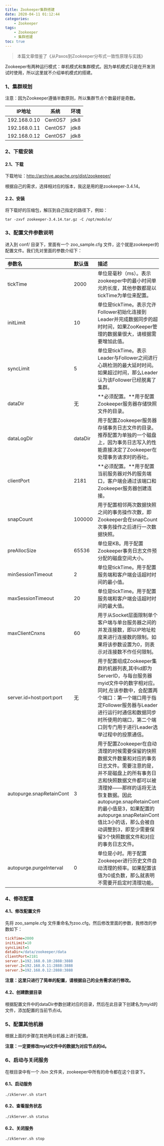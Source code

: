 ```yaml
---
title: Zookeeper集群搭建
date: 2020-04-11 01:12:44
categories:
	- Zookeeper
tags: 
	- Zookeeper
	- 集群搭建
toc: true
---
```




> 本篇文章借鉴了《从Paxos到Zookeeper分布式一致性原理与实践》

Zookeeper有两种运行模式：单机模式和集群模式。因为单机模式只是在开发测试时使用，所以这里就不介绍单机模式的搭建。



### 1、集群规划

注意：因为Zookeeper遵循半数原则，所以集群节点个数最好是奇数。

| IP地址       | 系统    | 环境 |
| ------------ | ------- | ---- |
| 192.168.0.10 | CentOS7 | jdk8 |
| 192.168.0.11 | CentOS7 | jdk8 |
| 192.168.0.12 | CentOS7 | jdk8 |



### 2、下载安装

#### 2.1、下载

下载地址：http://archive.apache.org/dist/zookeeper/

根据自己的需求，选择相对应的版本，我这是用的是zookeeper-3.4.14。



#### 2.2、安装

将下载好的压缩包，解压到自己指定的路径下，例如：

```shell
tar -zxvf zookeeper-3.4.14.tar.gz -C /opt/module/
```



### 3、配置文件参数说明

进入到 conf/ 目录下，里面有一个 zoo_sample.cfg 文件，这个就是zookeeper的配置文件。我们先对里面的参数介绍下：

| 参数名                   | 默认值  | 描述                                                         |
| :----------------------- | :------ | :----------------------------------------------------------- |
| tickTime                 | 2000    | 单位是毫秒（ms）。表示zookeeper中的最小时间单元的长度，其他参数都是以tickTime为单位来配置。 |
| initLimit                | 10      | 单位是tickTime。表示允许Follower初始化连接到Leader并完成数据同步的超时时间，如果ZooKeeper管理的数据量很大，请根据需要增加此值。 |
| syncLimit                | 5       | 单位是tickTime。表示Leader与Follower之间进行心跳检测的最大延时时间。如果超过时间，那么Leader认为该Follower已经脱离了集群。 |
| dataDir                  | 无      | **必须配置。**用于配置Zookeeper服务器存储快照文件的目录。    |
| dataLogDir               | dataDir | 用于配置Zookeeper服务器存储事务日志文件的目录。推荐配置为单独的一个磁盘上，因为事务日志写入的性能直接决定了Zookeeper在处理事务请求时的吞吐。 |
| clientPort               | 2181    | **必须配置。**用于配置当前服务器对外的服务端口，客户端会通过该端口和Zookeeper服务器创建连接。 |
| snapCount                | 100000  | 用于配置相邻两次数据快照之间的事务操作次数，即Zookeeper会在snapCount次事务操作之后进行一次数据快照。 |
| preAllocSize             | 65536   | 单位是KB。用于配置Zookeeper事务日志文件预分配的磁盘空间大小。 |
| minSessionTimeout        | 2       | 单位是tickTime。用于配置服务端和客户端会话超时时间的最小值。 |
| maxSessionTimeout        | 20      | 单位是tickTime。用于配置服务端和客户端会话超时时间的最大值。 |
| maxClientCnxns           | 60      | 用于从Socket层面限制单个客户端与单台服务器之间的并发连接数，即以IP地址粒度来进行连接数的限制。如果将该参数设置为0，则表示对连接数不作任何限制。 |
| server.id=host:port:port | 无      | 用于配置组成Zookeeper集群的机器列表,其中id即为ServerID，与每台服务器myid文件中的数字相对应。同时,在该参数中，会配置两个端口：第一个端口用于指定Follower服务器与Leader进行运行时通信和数据同步时所使用的端口，第二个端口则专门用于进行Leader选举过程中的投票通信。 |
| autopurge.snapRetainCont | 3       | 用于配置Zookeeper在自动清理的时候需要保留的快照数据文件数量和对应的事务日志文件。需要注意的是，并不是磁盘上的所有事务日志和快照数据文件都可以被清理掉——那样的话将无法恢复数据。因此 autopurge.snapRetainCont 的最小值是3，如果配置的 autopurge.snapRetainCont 值比3小的话，那么会被自动调整到3，即至少需要保留3个快照数据文件和对应的事务日志文件。 |
| autopurge.purgeInterval  | 0       | 单位是小时。用于配置Zookeeper进行历史文件自动清理的频率。如果配置该值为0或负数，那么就表明不需要开启定时清理功能。 |



### 4、修改配置

#### 4.1、修改配置文件

先将 zoo_sample.cfg 文件重命名为zoo.cfg，然后修改里面的参数，我修改的参数如下：

```cfg
tickTime=2000
initLimit=10
syncLimit=5
dataDir=/data/zookeeper/data
clientPort=2181
server.1=192.168.0.10:2888:3888
server.2=192.168.0.11:2888:3888
server.3=192.168.0.12:2888:3888
```

**注意：这里只进行了简单的配置，请根据自己的业务需求进行修改。**

#### 4.2、创建数据目录

根据配置文件中的dataDir参数创建对应的目录，然后在此目录下创建名为myid的文件，添加配置的当前节点id。



### 5、配置其他机器

根据上面的步骤在其他两台机器上进行配置。

**注意：一定要修改myid文件中的数据为对应节点的id。**



### 6、启动与关闭服务

在根目录中有一个 /bin 文件夹，zookeeper中所有的命令都在这个目录下。

#### 6.1、启动服务

```shell
./zkServer.sh start
```



#### 6.2、查看服务状态

```shell
./zkServer.sh status
```



#### 6.2、关闭服务

```shell
./zkServer.sh stop
```
